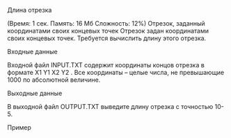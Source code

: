 Длина отрезка

(Время: 1 сек. Память: 16 Мб Сложность: 12%)
Отрезок, заданный координатами своих концевых точек
Отрезок задан координатами своих концевых точек. Требуется вычислить длину этого отрезка.

Входные данные

Входной файл INPUT.TXT содержит координаты концов отрезка в формате X1 Y1 X2 Y2 . Все координаты – целые числа, не превышающие 1000 по абсолютной величине.

Выходные данные

В выходной файл OUTPUT.TXT выведите длину отрезка с точностью 10-5.

Пример